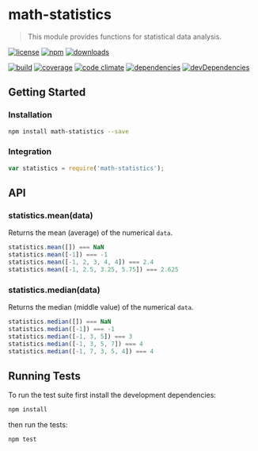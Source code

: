 # math-statistics

> This module provides functions for statistical data analysis.

[![license](http://img.shields.io/badge/license-MIT-blue.svg?style=flat)](https://raw.githubusercontent.com/clebert/math-statistics/master/LICENSE)
[![npm](http://img.shields.io/npm/v/math-statistics.svg?style=flat)](https://www.npmjs.org/package/math-statistics)
[![downloads](http://img.shields.io/npm/dm/math-statistics.svg?style=flat)](https://www.npmjs.org/package/math-statistics)

[![build](http://img.shields.io/travis/clebert/math-statistics/master.svg?style=flat)](https://travis-ci.org/clebert/math-statistics)
[![coverage](http://img.shields.io/coveralls/clebert/math-statistics/master.svg?style=flat)](https://coveralls.io/r/clebert/math-statistics)
[![code climate](http://img.shields.io/codeclimate/github/clebert/math-statistics.svg?style=flat)](https://codeclimate.com/github/clebert/math-statistics)
[![dependencies](http://img.shields.io/david/clebert/math-statistics.svg?style=flat)](https://david-dm.org/clebert/math-statistics#info=dependencies&view=table)
[![devDependencies](http://img.shields.io/david/dev/clebert/math-statistics.svg?style=flat)](https://david-dm.org/clebert/math-statistics#info=devDependencies&view=table)

## Getting Started

### Installation

```sh
npm install math-statistics --save
```

### Integration

```javascript
var statistics = require('math-statistics');
```

## API

### statistics.mean(data)

Returns the mean (average) of the numerical `data`.

```javascript
statistics.mean([]) === NaN
statistics.mean([-1]) === -1
statistics.mean([-1, 2, 3, 4, 4]) === 2.4
statistics.mean([-1, 2.5, 3.25, 5.75]) === 2.625
```

### statistics.median(data)

Returns the median (middle value) of the numerical `data`.

```javascript
statistics.median([]) === NaN
statistics.median([-1]) === -1
statistics.median([-1, 3, 5]) === 3
statistics.median([-1, 3, 5, 7]) === 4
statistics.median([-1, 7, 3, 5, 4]) === 4
```

## Running Tests

To run the test suite first install the development dependencies:

```sh
npm install
```

then run the tests:

```sh
npm test
```
